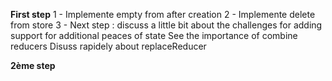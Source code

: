 **First step**
1 - Implemente empty from after creation
2 - Implemente delete from store
3 - Next step : discuss a little bit about the challenges for adding support for additional peaces of state
See the importance of combine reducers
Disuss rapidely about replaceReducer

**2ème step**
